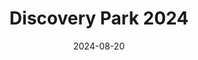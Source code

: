 ---
description: I'll have to put '2024' in the title since I go to Discovery Park a lot. Hell, I might go there again this year lol. This was my first roll of film on the Pentax 17 (Kodak 400) and the first roll of film I've shot since moving to Seattle. So a long time! <p>The last three photos were on my Konica TC though (Fuji C400, like the real one, the roll was six years old).
date: 2024-08-20
featured_image: 20240817-10.jpg
sort_by: Name # Exif.Date
sort_order: asc
title: Discovery Park 2024
type: gallery
weight: 3
params:
  theme: dark
---